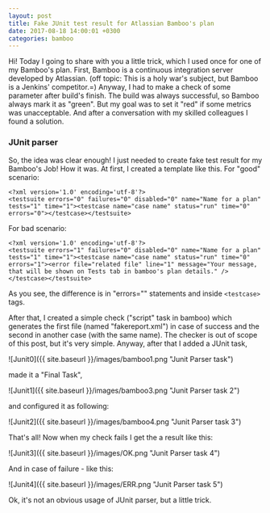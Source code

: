 ```yaml
---
layout: post
title: Fake JUnit test result for Atlassian Bamboo's plan
date: 2017-08-18 14:00:01 +0300
categories: bamboo
---
```


Hi! Today I going to share with you a little trick, which I used once for one of my Bamboo's plan. 
First, Bamboo is a continuous integration server developed by Atlassian. (off topic: This is a holy war's subject, but Bamboo is a Jenkins' competitor.=)
Anyway, I had to make a check of some parameter after build's finish. The build was always successful, so Bamboo always mark it as "green". But my goal was to set it "red" if some metrics was unacceptable. And after a conversation with my skilled colleagues I found a solution. 

### JUnit parser

So, the idea was clear enough! I just needed to create fake test result for my Bamboo's Job! 
How it was. At first, I created a template like this. For "good" scenario:
```
<?xml version='1.0' encoding='utf-8'?>
<testsuite errors="0" failures="0" disabled="0" name="Name for a plan" tests="1" time="1"><testcase name="case name" status="run" time="0" errors="0"></testcase></testsuite>

```
For bad scenario:
```
<?xml version='1.0' encoding='utf-8'?>
<testsuite errors="1" failures="0" disabled="0" name="Name for a plan" tests="1" time="1"><testcase name="case name" status="run" time="0" errors="1"><error file="related file" line="1" message="Your message, that will be shown on Tests tab in bamboo's plan details." /></testcase></testsuite>
```
As you see, the difference is in "errors="" statements and inside `<testcase>` tags.

After that, I created a simple check ("script" task in bamboo) which generates the first file (named "fakereport.xml") in case of success and the second in another case (with the same name). The checker is out of scope of this post, but it's very simple. Anyway, after that I added a JUnit task,

![Junit0]({{ site.baseurl }}/images/bamboo1.png "Junit Parser task")

made it a "Final Task",

![Junit1]({{ site.baseurl }}/images/bamboo3.png "Junit Parser task 2")

and configured it as following:

![Junit2]({{ site.baseurl }}/images/bamboo4.png "Junit Parser task 3")

That's all! Now when my check fails I get the a result like this: 

![Junit3]({{ site.baseurl }}/images/OK.png "Junit Parser task 4")

And in case of failure - like this:

![Junit4]({{ site.baseurl }}/images/ERR.png "Junit Parser task 5")

Ok, it's not an obvious usage of JUnit parser, but a little trick. 